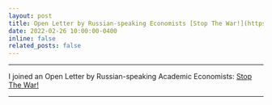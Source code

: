 ```yaml
---
layout: post
title: Open Letter by Russian-speaking Economists [Stop The War!](https://sites.google.com/view/netvoine-en)
date: 2022-02-26 10:00:00-0400
inline: false
related_posts: false
---
```


***

I joined an Open Letter by Russian-speaking Academic Economists: [Stop The War!](https://sites.google.com/view/netvoine-en)

***





